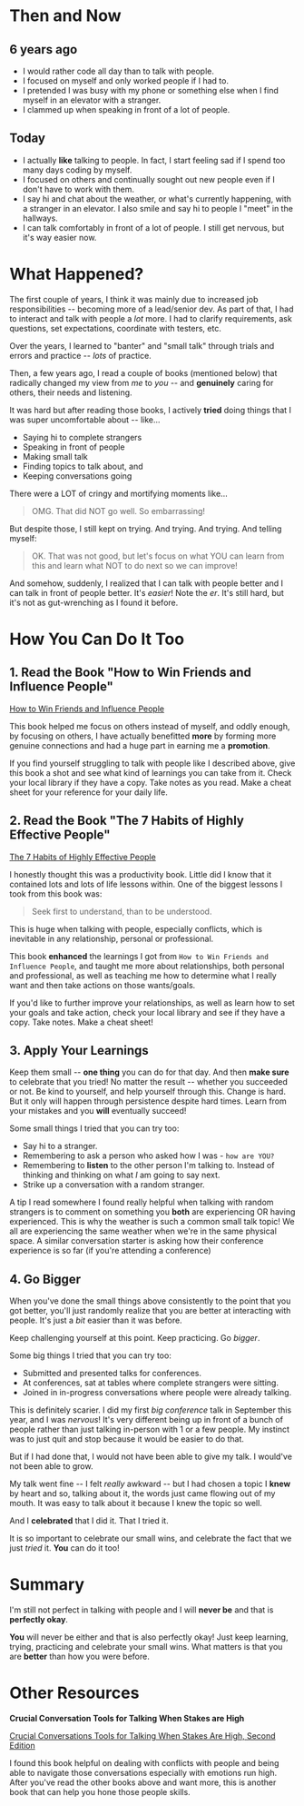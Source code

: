 # Then and Now

## 6 years ago
* I would rather code all day than to talk with people.
* I focused on myself and only worked people if I had to.
* I pretended I was busy with my phone or something else when I find myself in an elevator with a stranger.
* I clammed up when speaking in front of a lot of people.

## Today
* I actually **like** talking to people. In fact, I start feeling sad if I spend too many days coding by myself.
* I focused on others and continually sought out new people even if I don't have to work with them.
* I say hi and chat about the weather, or what's currently happening, with a stranger in an elevator. I also smile and say hi to people I "meet" in the hallways.
* I can talk comfortably in front of a lot of people. I still get nervous, but it's way easier now.

# What Happened?

The first couple of years, I think it was mainly due to increased job responsibilities -- becoming more of a lead/senior dev. As part of that, I had to interact and talk with people a *lot* more. I had to clarify requirements, ask questions, set expectations, coordinate with testers, etc. 

Over the years, I learned to "banter" and "small talk" through trials and errors and practice -- *lots* of practice.

Then, a few years ago, I read a couple of books (mentioned below) that radically changed my view from *me* to *you* -- and **genuinely** caring for others, their needs and listening.

It was hard but after reading those books, I actively **tried** doing things that I was super uncomfortable about -- like...
* Saying hi to complete strangers
* Speaking in front of people
* Making small talk
* Finding topics to talk about, and
* Keeping conversations going

There were a LOT of cringy and mortifying moments like...

> OMG. That did NOT go well. So embarrassing!

But despite those, I still kept on trying. And trying. And trying. And telling myself:

> OK. That was not good, but let's focus on what YOU can learn from this and learn what NOT to do next so we can improve!

And somehow, suddenly, I realized that I can talk with people better and I can talk in front of people better. It's *easier*! Note the *er*. It's still hard, but it's not as gut-wrenching as I found it before.

# How You Can Do It Too

## 1. Read the Book "How to Win Friends and Influence People"

[How to Win Friends and Influence People](https://www.amazon.com/How-Win-Friends-Influence-People/dp/B0006IU7JK/ref=sr_1_2?crid=NPQNKD77KGQY&keywords=how+to+win+friends+and+influence+people&qid=1576022195&sprefix=how+to+win+friend%2Caps%2C215&sr=8-2)

This book helped me focus on others instead of myself, and oddly enough, by focusing on others, I have actually benefitted **more** by forming more genuine connections and had a huge part in earning me a **promotion**.

If you find yourself struggling to talk with people like I described above, give this book a shot and see what kind of learnings you can take from it. Check your local library if they have a copy. Take notes as you read. Make a cheat sheet for your reference for your daily life.

## 2. Read the Book "The 7 Habits of Highly Effective People"

[The 7 Habits of Highly Effective People](https://www.amazon.com/Habits-Highly-Effective-People-Powerful/dp/1451639619/ref=sxts_sxwds-bia?crid=2FGADSH971NBN&keywords=7+habits+of+highly+effective+people&pd_rd_i=1451639619&pd_rd_r=1cdf1a12-a168-4738-9af7-6bf40a34d593&pd_rd_w=kJbF4&pd_rd_wg=xnM4X&pf_rd_p=1cb3f32a-ccfd-479b-8a13-b22f56c942c6&pf_rd_r=R08GTY3FAHEMG7VQQP36&psc=1&qid=1576021033&sprefix=7+habits+o%2Caps%2C212)

I honestly thought this was a productivity book. Little did I know that it contained lots and lots of life lessons within. One of the biggest lessons I took from this book was:
> Seek first to understand, than to be understood.

This is huge when talking with people, especially conflicts, which is inevitable in any relationship, personal or professional.

This book **enhanced** the learnings I got from `How to Win Friends and Influence People`, and taught me more about relationships, both personal and professional, as well as teaching me how to determine what I really want and then take actions on those wants/goals. 

If you'd like to further improve your relationships, as well as learn how to set your goals and take action, check your local library and see if they have a copy. Take notes. Make a cheat sheet!

## 3. Apply Your Learnings

Keep them small -- **one thing** you can do for that day. And then **make sure** to celebrate that you tried! No matter the result -- whether you succeeded or not. Be kind to yourself, and help yourself through this. Change is hard. But it only will happen through persistence despite hard times. Learn from your mistakes and you **will** eventually succeed!

Some small things I tried that you can try too:
* Say hi to a stranger.
* Remembering to ask a person who asked how I was - `how are YOU?`
* Remembering to **listen** to the other person I'm talking to. Instead of thinking and thinking on what *I* am going to say next.
* Strike up a conversation with a random stranger.

A tip I read somewhere I found really helpful when talking with random strangers is to comment on something you **both** are experiencing OR having experienced. This is why the weather is such a common small talk topic! We all are experiencing the same weather when we're in the same physical space.  A similar conversation starter is asking how their conference experience is so far (if you're attending a conference)

## 4. Go Bigger

When you've done the small things above consistently to the point that you got better, you'll just randomly realize that you are better at interacting with people. It's just a *bit* easier than it was before.

Keep challenging yourself at this point. Keep practicing. Go *bigger*.

Some big things I tried that you can try too:
* Submitted and presented talks for conferences.
* At conferences, sat at tables where complete strangers were sitting.
* Joined in in-progress conversations where people were already talking.

This is definitely scarier. I did my first *big conference* talk in September this year, and I was *nervous*! It's very different being up in front of a bunch of people rather than just talking in-person with 1 or a few people. My instinct was to just quit and stop because it would be easier to do that. 

But if I had done that, I would not have been able to give my talk. I would've not been able to grow.

My talk went fine -- I felt *really* awkward -- but I had chosen a topic I **knew** by heart and so, talking about it, the words just came flowing out of my mouth. It was easy to talk about it because I knew the topic so well.

And I **celebrated** that I did it. That I tried it.

It is so important to celebrate our small wins, and celebrate the fact that we just *tried* it. **You** can do it too!

# Summary

I'm still not perfect in talking with people and I will **never be** and that is **perfectly okay**.

**You** will never be either and that is also perfectly okay! Just keep learning, trying, practicing and celebrate your small wins. What matters is that you are **better** than how you were before.

# Other Resources

**Crucial Conversation Tools for Talking When Stakes are High**

[Crucial Conversations Tools for Talking When Stakes Are High, Second Edition](https://www.amazon.com/Crucial-Conversations-Talking-Stakes-Second/dp/0071771328/ref=sr_1_1?crid=2APG4R23BEZ6X&keywords=crucial+conversations&qid=1576061485&s=books&sprefix=crucial+con%2Cstripbooks%2C195&sr=1-1)

I found this book helpful on dealing with conflicts with people and being able to navigate those conversations especially with emotions run high. After you've read the other books above and want more, this is another book that can help you hone those people skills.

